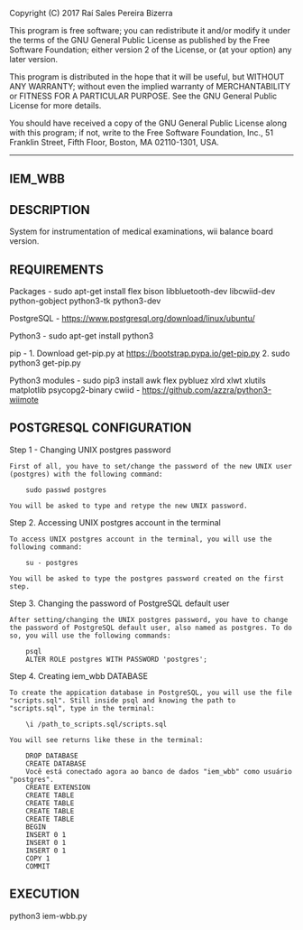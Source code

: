 Copyright (C) 2017 Raí Sales Pereira Bizerra

This program is free software; you can redistribute it and/or modify
it under the terms of the GNU General Public License as published by
the Free Software Foundation; either version 2 of the License, or
(at your option) any later version.
  
This program is distributed in the hope that it will be useful,
but WITHOUT ANY WARRANTY; without even the implied warranty of
MERCHANTABILITY or FITNESS FOR A PARTICULAR PURPOSE.  See the
GNU General Public License for more details.
  
You should have received a copy of the GNU General Public License
along with this program; if not, write to the Free Software
Foundation, Inc., 51 Franklin Street, Fifth Floor, Boston, MA 02110-1301, USA.

-----------------------------------------------------------------------------------------------------------------------
IEM_WBB
-----------------------------------------------------------------------------------------------------------------------

DESCRIPTION
-----------------------------------------------------------------------------------------------------------------------
System for instrumentation of medical examinations, wii balance board version.

REQUIREMENTS
-----------------------------------------------------------------------------------------------------------------------
Packages - sudo apt-get install flex bison libbluetooth-dev libcwiid-dev python-gobject python3-tk python3-dev

PostgreSQL - https://www.postgresql.org/download/linux/ubuntu/

Python3 - sudo apt-get install python3

pip - 	1. Download get-pip.py at https://bootstrap.pypa.io/get-pip.py
		2. sudo python3 get-pip.py

Python3 modules - 	sudo pip3 install awk flex pybluez xlrd xlwt xlutils matplotlib psycopg2-binary
			cwiid - https://github.com/azzra/python3-wiimote

POSTGRESQL CONFIGURATION
-----------------------------------------------------------------------------------------------------------------------
Step 1 - Changing UNIX postgres password

	First of all, you have to set/change the password of the new UNIX user (postgres) with the following command:
	
		sudo passwd postgres

	You will be asked to type and retype the new UNIX password.

Step 2. Accessing UNIX postgres account in the terminal

	To access UNIX postgres account in the terminal, you will use the following command:

		su - postgres

	You will be asked to type the postgres password created on the first step.

Step 3. Changing the password of PostgreSQL default user

	After setting/changing the UNIX postgres password, you have to change the password of PostgreSQL default user, also named as postgres. To do so, you will use the following commands:

		psql
		ALTER ROLE postgres WITH PASSWORD 'postgres';

Step 4. Creating iem_wbb DATABASE

	To create the appication database in PostgreSQL, you will use the file "scripts.sql". Still inside psql and knowing the path to "scripts.sql", type in the terminal:

		\i /path_to_scripts.sql/scripts.sql

	You will see returns like these in the terminal:

		DROP DATABASE
		CREATE DATABASE
		Você está conectado agora ao banco de dados "iem_wbb" como usuário "postgres".
		CREATE EXTENSION
		CREATE TABLE
		CREATE TABLE
		CREATE TABLE
		CREATE TABLE
		BEGIN
		INSERT 0 1
		INSERT 0 1
		INSERT 0 1
		COPY 1
		COMMIT

EXECUTION
-----------------------------------------------------------------------------------------------------------------------
python3 iem-wbb.py
